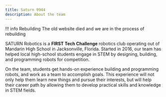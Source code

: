 ```yaml
---
title: Saturn 9944
description: About the team
---
```


!!! info Rebuilding
    The old website died and we are in the process of rebuilding

SATURN Robotics is a **FIRST Tech Challenge** robotics club operating out of
Mandarin High School in Jacksonville, Florida.  Started in 2016, our team has
helped local high-school students engage in STEM by designing, building, and
programming robots for competition.

On the team, students get hands-on experience building and programming robots,
and work as a team to accomplish goals.  This experience will not only help them
learn new things and pursue their interests, but will help their career path by
allowing them to develop practical skills and knowledge in STEM fields.
